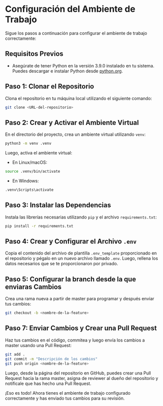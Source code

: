 # Configuración del Ambiente de Trabajo

Sigue los pasos a continuación para configurar el ambiente de trabajo correctamente:

## Requisitos Previos

- Asegúrate de tener Python en la versión 3.9.0 instalado en tu sistema. Puedes descargar e instalar Python desde [python.org](https://www.python.org/downloads/).

## Paso 1: Clonar el Repositorio

Clona el repositorio en tu máquina local utilizando el siguiente comando:

```bash
git clone <URL-del-repositorio>
```

## Paso 2: Crear y Activar el Ambiente Virtual

En el directorio del proyecto, crea un ambiente virtual utilizando `venv`:

```bash
python3 -m venv .venv
```

Luego, activa el ambiente virtual:

- En Linux/macOS:

```bash
source .venv/bin/activate
```

- En Windows:

```bash
.venv\Scripts\activate
```

## Paso 3: Instalar las Dependencias

Instala las librerías necesarias utilizando `pip` y el archivo `requirements.txt`:

```bash
pip install -r requirements.txt
```

## Paso 4: Crear y Configurar el Archivo `.env`

Copia el contenido del archivo de plantilla `.env_template` proporcionado en el repositorio y pégalo en un nuevo archivo llamado `.env`. Luego, rellena los datos necesarios que se te proporcionaron por privado.

## Paso 5: Configurar la branch desde la que enviaras Cambios

Crea una rama nueva a partir de master para programar y después enviar tus cambios:

```bash
git checkout -b <nombre-de-la-feature>
```

## Paso 7: Enviar Cambios y Crear una Pull Request

Haz tus cambios en el código, commitea y luego envía los cambios a master usando una Pull Request:

```bash
git add .
git commit -m "Descripción de los cambios"
git push origin <nombre-de-la-feature>
```

Luego, desde la página del repositorio en GitHub, puedes crear una Pull Request hacia la rama master, asigna de reviewer al dueño del repositorio y notificale que has hecho una Pull Request.

¡Eso es todo! Ahora tienes el ambiente de trabajo configurado correctamente y has enviado tus cambios para su revisión.

